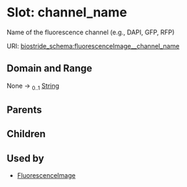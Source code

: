 
# Slot: channel_name

Name of the fluorescence channel (e.g., DAPI, GFP, RFP)

URI: [biostride_schema:fluorescenceImage__channel_name](https://w3id.org/biostride/schema/fluorescenceImage__channel_name)


## Domain and Range

None &#8594;  <sub>0..1</sub> [String](types/String.md)

## Parents


## Children


## Used by

 * [FluorescenceImage](FluorescenceImage.md)
